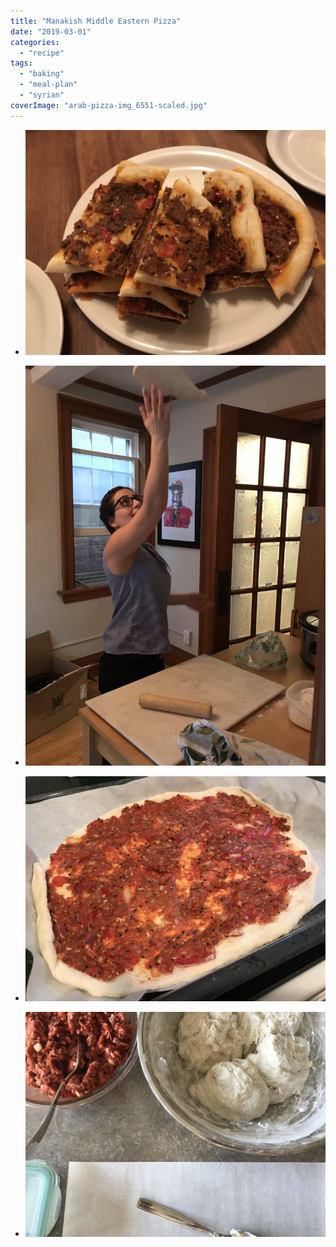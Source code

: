 ```yaml
---
title: "Manakish Middle Eastern Pizza"
date: "2019-03-01"
categories: 
  - "recipe"
tags: 
  - "baking"
  - "meal-plan"
  - "syrian"
coverImage: "arab-pizza-img_6551-scaled.jpg"
---
```


- ![Arab Pizza 5](images/arab-pizza-img_6549-1024x768.jpg)
    
- ![Arab Pizza 2](images/arab-pizza-img_6545-768x1024.jpg)
    
- ![Arab Pizza 3](images/arab-pizza-img_6542-1024x768.jpg)
    
- ![Arab Pizza 1](images/arab-pizza-img_7100-1024x768.jpg)

